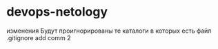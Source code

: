 # devops-netology
изменения
Будут проигнорированы те каталоги в которых есть файл .gitignore
add comm 2